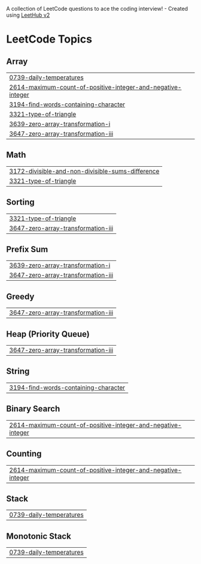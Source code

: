 A collection of LeetCode questions to ace the coding interview! - Created using [LeetHub v2](https://github.com/arunbhardwaj/LeetHub-2.0)
<!---LeetCode Topics Start-->
# LeetCode Topics
## Array
|  |
| ------- |
| [0739-daily-temperatures](https://github.com/johny-on-git/My-LeetCode-Submissions/tree/master/0739-daily-temperatures) |
| [2614-maximum-count-of-positive-integer-and-negative-integer](https://github.com/johny-on-git/My-LeetCode-Submissions/tree/master/2614-maximum-count-of-positive-integer-and-negative-integer) |
| [3194-find-words-containing-character](https://github.com/johny-on-git/My-LeetCode-Submissions/tree/master/3194-find-words-containing-character) |
| [3321-type-of-triangle](https://github.com/johny-on-git/My-LeetCode-Submissions/tree/master/3321-type-of-triangle) |
| [3639-zero-array-transformation-i](https://github.com/johny-on-git/My-LeetCode-Submissions/tree/master/3639-zero-array-transformation-i) |
| [3647-zero-array-transformation-iii](https://github.com/johny-on-git/My-LeetCode-Submissions/tree/master/3647-zero-array-transformation-iii) |
## Math
|  |
| ------- |
| [3172-divisible-and-non-divisible-sums-difference](https://github.com/johny-on-git/My-LeetCode-Submissions/tree/master/3172-divisible-and-non-divisible-sums-difference) |
| [3321-type-of-triangle](https://github.com/johny-on-git/My-LeetCode-Submissions/tree/master/3321-type-of-triangle) |
## Sorting
|  |
| ------- |
| [3321-type-of-triangle](https://github.com/johny-on-git/My-LeetCode-Submissions/tree/master/3321-type-of-triangle) |
| [3647-zero-array-transformation-iii](https://github.com/johny-on-git/My-LeetCode-Submissions/tree/master/3647-zero-array-transformation-iii) |
## Prefix Sum
|  |
| ------- |
| [3639-zero-array-transformation-i](https://github.com/johny-on-git/My-LeetCode-Submissions/tree/master/3639-zero-array-transformation-i) |
| [3647-zero-array-transformation-iii](https://github.com/johny-on-git/My-LeetCode-Submissions/tree/master/3647-zero-array-transformation-iii) |
## Greedy
|  |
| ------- |
| [3647-zero-array-transformation-iii](https://github.com/johny-on-git/My-LeetCode-Submissions/tree/master/3647-zero-array-transformation-iii) |
## Heap (Priority Queue)
|  |
| ------- |
| [3647-zero-array-transformation-iii](https://github.com/johny-on-git/My-LeetCode-Submissions/tree/master/3647-zero-array-transformation-iii) |
## String
|  |
| ------- |
| [3194-find-words-containing-character](https://github.com/johny-on-git/My-LeetCode-Submissions/tree/master/3194-find-words-containing-character) |
## Binary Search
|  |
| ------- |
| [2614-maximum-count-of-positive-integer-and-negative-integer](https://github.com/johny-on-git/My-LeetCode-Submissions/tree/master/2614-maximum-count-of-positive-integer-and-negative-integer) |
## Counting
|  |
| ------- |
| [2614-maximum-count-of-positive-integer-and-negative-integer](https://github.com/johny-on-git/My-LeetCode-Submissions/tree/master/2614-maximum-count-of-positive-integer-and-negative-integer) |
## Stack
|  |
| ------- |
| [0739-daily-temperatures](https://github.com/johny-on-git/My-LeetCode-Submissions/tree/master/0739-daily-temperatures) |
## Monotonic Stack
|  |
| ------- |
| [0739-daily-temperatures](https://github.com/johny-on-git/My-LeetCode-Submissions/tree/master/0739-daily-temperatures) |
<!---LeetCode Topics End-->
